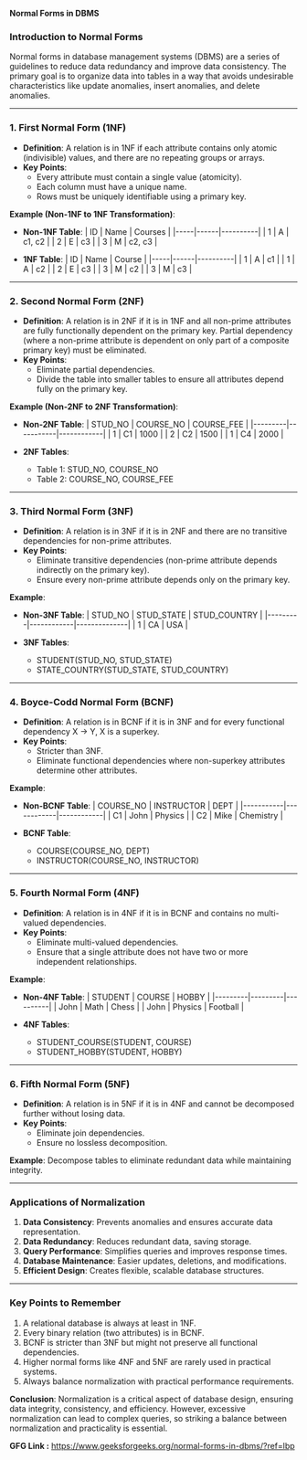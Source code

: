 **Normal Forms in DBMS**

### Introduction to Normal Forms
Normal forms in database management systems (DBMS) are a series of guidelines to reduce data redundancy and improve data consistency. The primary goal is to organize data into tables in a way that avoids undesirable characteristics like update anomalies, insert anomalies, and delete anomalies.

---

### **1. First Normal Form (1NF)**
- **Definition**: A relation is in 1NF if each attribute contains only atomic (indivisible) values, and there are no repeating groups or arrays.
- **Key Points**:
  - Every attribute must contain a single value (atomicity).
  - Each column must have a unique name.
  - Rows must be uniquely identifiable using a primary key.

**Example (Non-1NF to 1NF Transformation)**:
- **Non-1NF Table**:
  | ID  | Name | Courses  |
  |-----|------|----------|
  | 1   | A    | c1, c2   |
  | 2   | E    | c3       |
  | 3   | M    | c2, c3   |

- **1NF Table**:
  | ID  | Name | Course   |
  |-----|------|----------|
  | 1   | A    | c1       |
  | 1   | A    | c2       |
  | 2   | E    | c3       |
  | 3   | M    | c2       |
  | 3   | M    | c3       |

---

### **2. Second Normal Form (2NF)**
- **Definition**: A relation is in 2NF if it is in 1NF and all non-prime attributes are fully functionally dependent on the primary key. Partial dependency (where a non-prime attribute is dependent on only part of a composite primary key) must be eliminated.
- **Key Points**:
  - Eliminate partial dependencies.
  - Divide the table into smaller tables to ensure all attributes depend fully on the primary key.

**Example (Non-2NF to 2NF Transformation)**:
- **Non-2NF Table**:
  | STUD_NO | COURSE_NO | COURSE_FEE |
  |---------|-----------|------------|
  | 1       | C1        | 1000       |
  | 2       | C2        | 1500       |
  | 1       | C4        | 2000       |

- **2NF Tables**:
  - Table 1: STUD_NO, COURSE_NO
  - Table 2: COURSE_NO, COURSE_FEE

---

### **3. Third Normal Form (3NF)**
- **Definition**: A relation is in 3NF if it is in 2NF and there are no transitive dependencies for non-prime attributes.
- **Key Points**:
  - Eliminate transitive dependencies (non-prime attribute depends indirectly on the primary key).
  - Ensure every non-prime attribute depends only on the primary key.

**Example**:
- **Non-3NF Table**:
  | STUD_NO | STUD_STATE | STUD_COUNTRY |
  |---------|------------|--------------|
  | 1       | CA         | USA          |

- **3NF Tables**:
  - STUDENT(STUD_NO, STUD_STATE)
  - STATE_COUNTRY(STUD_STATE, STUD_COUNTRY)

---

### **4. Boyce-Codd Normal Form (BCNF)**
- **Definition**: A relation is in BCNF if it is in 3NF and for every functional dependency X → Y, X is a superkey.
- **Key Points**:
  - Stricter than 3NF.
  - Eliminate functional dependencies where non-superkey attributes determine other attributes.

**Example**:
- **Non-BCNF Table**:
  | COURSE_NO | INSTRUCTOR | DEPT       |
  |-----------|------------|------------|
  | C1        | John       | Physics    |
  | C2        | Mike       | Chemistry  |

- **BCNF Table**:
  - COURSE(COURSE_NO, DEPT)
  - INSTRUCTOR(COURSE_NO, INSTRUCTOR)

---

### **5. Fourth Normal Form (4NF)**
- **Definition**: A relation is in 4NF if it is in BCNF and contains no multi-valued dependencies.
- **Key Points**:
  - Eliminate multi-valued dependencies.
  - Ensure that a single attribute does not have two or more independent relationships.

**Example**:
- **Non-4NF Table**:
  | STUDENT | COURSE  | HOBBY    |
  |---------|---------|----------|
  | John    | Math    | Chess    |
  | John    | Physics | Football |

- **4NF Tables**:
  - STUDENT_COURSE(STUDENT, COURSE)
  - STUDENT_HOBBY(STUDENT, HOBBY)

---

### **6. Fifth Normal Form (5NF)**
- **Definition**: A relation is in 5NF if it is in 4NF and cannot be decomposed further without losing data.
- **Key Points**:
  - Eliminate join dependencies.
  - Ensure no lossless decomposition.

**Example**:
Decompose tables to eliminate redundant data while maintaining integrity.

---

### **Applications of Normalization**
1. **Data Consistency**: Prevents anomalies and ensures accurate data representation.
2. **Data Redundancy**: Reduces redundant data, saving storage.
3. **Query Performance**: Simplifies queries and improves response times.
4. **Database Maintenance**: Easier updates, deletions, and modifications.
5. **Efficient Design**: Creates flexible, scalable database structures.

---

### **Key Points to Remember**
1. A relational database is always at least in 1NF.
2. Every binary relation (two attributes) is in BCNF.
3. BCNF is stricter than 3NF but might not preserve all functional dependencies.
4. Higher normal forms like 4NF and 5NF are rarely used in practical systems.
5. Always balance normalization with practical performance requirements.

**Conclusion**: Normalization is a critical aspect of database design, ensuring data integrity, consistency, and efficiency. However, excessive normalization can lead to complex queries, so striking a balance between normalization and practicality is essential.

**GFG Link :** https://www.geeksforgeeks.org/normal-forms-in-dbms/?ref=lbp
